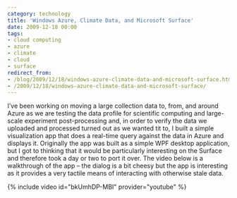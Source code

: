 ```yaml
---
category: technology
title: 'Windows Azure, Climate Data, and Microsoft Surface'
date: 2009-12-18 00:00
tags:
- cloud computing
- azure
- climate
- cloud
- surface
redirect_from:
- /blog/2009/12/18/windows-azure-climate-data-and-microsoft-surface.html
- /2009/12/18/windows-azure-climate-data-and-microsoft-surface/
---
```

I’ve been working on moving a large collection data to, from, and around Azure as we are testing the data profile for scientific computing and large-scale experiment post-processing and, in order to verify the data we uploaded and processed turned out as we wanted tit to, I built a simple visualization app that does a real-time query against the data in Azure and displays it. Originally the app was built as a simple WPF desktop application, but I got to thinking that it would be particularly interesting on the Surface and therefore took a day or two to port it over. The video below is a walkthrough of the app – the dialog is a bit cheesy but the app is interesting as it provides a very tactile means of interacting with otherwise stale data.


{% include video id="bkUmhDP-MBI" provider="youtube" %}